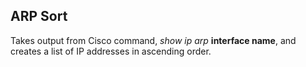 ## ARP Sort
Takes output from Cisco command, *show ip arp* **interface name**, and creates a list of IP addresses in ascending order.